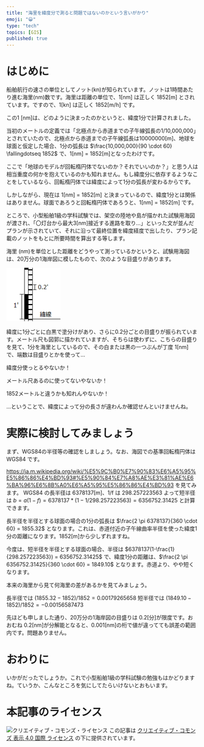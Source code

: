 ```yaml
---
title: "海里を緯度分で測ると問題ではないのかという言いがかり"
emoji: "😀"
type: "tech"
topics: [GIS]
published: true
---
```


# はじめに

船舶航行の速さの単位としてノット(kn)が知られています。ノットは1時間あたり進む海里(nm)数です。海里は距離の単位で、1[nm] は正しく 1852[m] とされています。ですので、1[kn] は正しく 1852[m/h] です。

この1 [nm]は、どのように決まったのかというと、緯度1分で計算されました。

当初のメートルの定義では「北極点から赤道までの子午線弧長の1/10,000,000」とされていたので、北極点から赤道までの子午線弧長は10000000[m]、地球を球面と仮定した場合、1分の弧長は $\frac{10,000,000}{90 \cdot 60} \fallingdotseq 1852$ で、1[nm] = 1852[m]となったわけです。

ここで「地球のモデルが回転楕円体でないのか？それでいいのか？」と思う人は相当重度の何かを抱えているのかも知れません。もし緯度分に依存するようなことをしているなら、回転楕円体では緯度によって1分の弧長が変わるからです。

しかしながら、現在は 1[nm] = 1852[m] と決まっているので、緯度1分とは関係はありません。球面であろうと回転楕円体であろうと、1[nm] = 1852[m] です。


ところで、小型船舶1級の学科試験では、架空の陸地や島が描かれた試験用海図が渡され、「〇灯台から最大3[nm]接近する進路を取り…」といった文が並んだプランが示されていて、それに沿って最終位置を緯度経度で出したり、プラン記載のノットをもとに所要時間を算出する等します。

海里 (nm)を単位とした距離をどうやって測っているかというと、試験用海図は、20万分の1海岸図に模したもので、次のような目盛りがあります。

![海図の緯度方向の目盛り](https://github.com/boiledorange73/zenn-content/raw/main/articles-images/0053/01-minbar.png)

緯度に1分ごとに白黒で塗分けがあり、さらに0.2分ごとの目盛りが振られています。メートル尺も図郭に描かれていますが、そちらは使わずに、こちらの目盛りを見て、1分を海里としているので、その白または黒の一つぶんが丁度 1[nm] で、端数は目盛りとかを使って…

緯度分使っとるやないか！

メートル尺あるのに使ってないやないか！

1852メートルと違うかも知れんやないか！

…ということで、緯度によって分の長さが違わんか確認せんといけませんね。

# 実際に検討してみましょう

まず、WGS84の半径等の確認をしましょう。なお、海図での基準回転楕円体は WGS84 です。

https://ja.m.wikipedia.org/wiki/%E5%9C%B0%E7%90%83%E6%A5%95%E5%86%86%E4%BD%93#%E5%90%84%E7%A8%AE%E3%81%AE%E6%BA%96%E6%8B%A0%E6%A5%95%E5%86%86%E4%BD%93 を見てみます。
WGS84 の長半径は 6378137[m]、1/f は 298.257223563 よって短半径は $b = a(1-f) = 6378137*(1-1/298.257223563)=6356752.31425$ と計算できます。

長半径を半径とする球面の場合の1分の弧長は $\frac{2 \pi 6378137}{360 \cdot 60} = 1855.32$ となります。これは、赤道付近の子午線曲率半径を使った緯度1分の距離になります。1852[m]から少しずれますね。

今度は、短半径を半径とする球面の場合、半径は $6378137(1-\frac{1}{298.257223563}) = 6356752.31425$ で、緯度1分の距離は、$\frac{2 \pi 6356752.31425}{360 \cdot 60} = 1849.10$ となります。赤道より、やや短くなります。

本来の海里から見て何海里の差があるかを見てみましょう。

長半径では $(1855.32-1852)/1852 = 0.00179265658$
短半径では $(1849.10-1852)/1852 = -0.00156587473$

先ほども申しました通り、20万分の1海岸図の目盛りは 0.2[分]が限度です。おおむね 0.2[nm]が分解能となると、0.001[nm]の桁で値が違ってても誤差の範囲内です。問題ありません。

# おわりに

いかがだったでしょうか。これで小型船舶1級の学科試験の勉強もはかどりますね。ていうか、こんなところを気にしてたらいけないとおもいます。

# 本記事のライセンス

![クリエイティブ・コモンズ・ライセンス](https://i.creativecommons.org/l/by/4.0/88x31.png)
この記事は [クリエイティブ・コモンズ 表示 4.0 国際 ライセンス](http://creativecommons.org/licenses/by/4.0/">) の下に提供されています。
